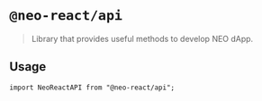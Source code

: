 # `@neo-react/api`

> Library that provides useful methods to develop NEO dApp.

## Usage

```
import NeoReactAPI from "@neo-react/api";
```

